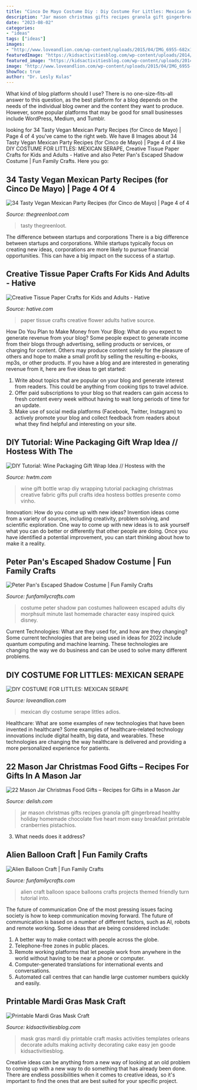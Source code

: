 ```yaml
---
title: "Cinco De Mayo Costume Diy : Diy Costume For Littles: Mexican Serape"
description: "Jar mason christmas gifts recipes granola gift gingerbread healthy holiday homemade chocolate five heart mom easy breakfast printable cranberries pistachios"
date: "2023-08-02"
categories:
- "ideas"
tags: ["ideas"]
images:
- "http://www.loveandlion.com/wp-content/uploads/2015/04/IMG_6955-682x1024.jpg"
featuredImage: "https://kidsactivitiesblog.com/wp-content/uploads/2014/12/mardi-gras-mask-DIY-no-logo-Jen-Goode.jpg"
featured_image: "https://kidsactivitiesblog.com/wp-content/uploads/2014/12/mardi-gras-mask-DIY-no-logo-Jen-Goode.jpg"
image: "http://www.loveandlion.com/wp-content/uploads/2015/04/IMG_6955-682x1024.jpg"
ShowToc: true
author: "Dr. Lesly Kulas"
---
```



What kind of blog platform should I use?
There is no one-size-fits-all answer to this question, as the best platform for a blog depends on the needs of the individual blog owner and the content they want to produce. However, some popular platforms that may be good for small businesses include WordPress, Medium, and Tumblr.

	

		
looking for 34 Tasty Vegan Mexican Party Recipes (for Cinco de Mayo) | Page 4 of 4 you've came to the right web. We have 8 Images about 34 Tasty Vegan Mexican Party Recipes (for Cinco de Mayo) | Page 4 of 4 like DIY COSTUME FOR LITTLES: MEXICAN SERAPE, Creative Tissue Paper Crafts for Kids and Adults - Hative and also Peter Pan&#039;s Escaped Shadow Costume | Fun Family Crafts. Here you go:
		
    
## 34 Tasty Vegan Mexican Party Recipes (for Cinco De Mayo) | Page 4 Of 4

<img loading=lazy src="https://thegreenloot.com/wp-content/uploads/2018/04/vegan-mexican-party-recipes-cinco-mayo-27.jpg" onerror="this.onerror=null;this.src='https://tse3.mm.bing.net/th?id=OIP.BYeSc8arRowwsS1EAQ5ytwHaJ4&amp;pid=15.1';" alt="34 Tasty Vegan Mexican Party Recipes (for Cinco de Mayo) | Page 4 of 4">

_Source: thegreenloot.com_

>tasty thegreenloot. 

	

The difference between startups and corporations
There is a big difference between startups and corporations. While startups typically focus on creating new ideas, corporations are more likely to pursue financial opportunities. This can have a big impact on the success of a startup.

    
## Creative Tissue Paper Crafts For Kids And Adults - Hative

<img loading=lazy src="https://hative.com/wp-content/uploads/2015/01/tissue-paper-crafts/10-tissue-paper-crafts.jpg" onerror="this.onerror=null;this.src='https://tse2.mm.bing.net/th?id=OIP.xT0xU1bXGTudrkPnbdGx9QHaKH&amp;pid=15.1';" alt="Creative Tissue Paper Crafts for Kids and Adults - Hative">

_Source: hative.com_

>paper tissue crafts creative flower adults hative source. 

	

How Do You Plan to Make Money from Your Blog: What do you expect to generate revenue from your blog?
Some people expect to generate income from their blogs through advertising, selling products or services, or charging for content. Others may produce content solely for the pleasure of others and hope to make a small profit by selling the resulting e-books, mp3s, or other products. If you have a blog and are interested in generating revenue from it, here are five ideas to get started: 
1. Write about topics that are popular on your blog and generate interest from readers. This could be anything from cooking tips to travel advice.
2. Offer paid subscriptions to your blog so that readers can gain access to fresh content every week without having to wait long periods of time for an update.
3. Make use of social media platforms (Facebook, Twitter, Instagram) to actively promote your blog and collect feedback from readers about what they find helpful and interesting on your site.

    
## DIY Tutorial: Wine Packaging Gift Wrap Idea // Hostess With The

<img loading=lazy src="https://www.hwtm.com/wp-content/uploads/2012/11/Gift-Wrap-Tutorial-1.jpg" onerror="this.onerror=null;this.src='https://tse4.mm.bing.net/th?id=OIP.TzgaXlbQk1-TtxVXawwMZwHaLH&amp;pid=15.1';" alt="DIY Tutorial: Wine Packaging Gift Wrap Idea // Hostess with the">

_Source: hwtm.com_

>wine gift bottle wrap diy wrapping tutorial packaging christmas creative fabric gifts pull crafts idea hostess bottles presente como vinho. 

	

Innovation: How do you come up with new ideas?
Invention ideas come from a variety of sources, including creativity, problem solving, and scientific exploration. One way to come up with new ideas is to ask yourself what you can do better or differently that other people are doing. Once you have identified a potential improvement, you can start thinking about how to make it a reality.

    
## Peter Pan&#039;s Escaped Shadow Costume | Fun Family Crafts

<img loading=lazy src="http://funfamilycrafts.com/wp-content/uploads/2013/10/Peter-Pan-Shadow-Costume-9-of-11.jpg" onerror="this.onerror=null;this.src='https://tse4.mm.bing.net/th?id=OIP.boevrqIclq5oIqiGT4LBYwHaNB&amp;pid=15.1';" alt="Peter Pan&#039;s Escaped Shadow Costume | Fun Family Crafts">

_Source: funfamilycrafts.com_

>costume peter shadow pan costumes halloween escaped adults diy morphsuit minute last homemade character easy inspired quick disney. 

	

Current Technologies: What are they used for, and how are they changing?
Some current technologies that are being used in ideas for 2022 include quantum computing and machine learning. These technologies are changing the way we do business and can be used to solve many different problems.

    
## DIY COSTUME FOR LITTLES: MEXICAN SERAPE

<img loading=lazy src="http://www.loveandlion.com/wp-content/uploads/2015/04/IMG_6955-682x1024.jpg" onerror="this.onerror=null;this.src='https://tse2.mm.bing.net/th?id=OIP.XYptmH_xoi8voELy3lMjCgHaLH&amp;pid=15.1';" alt="DIY COSTUME FOR LITTLES: MEXICAN SERAPE">

_Source: loveandlion.com_

>mexican diy costume serape littles adios. 

	

Healthcare: What are some examples of new technologies that have been invented in healthcare?
Some examples of healthcare-related technology innovations include digital health, big data, and wearables. These technologies are changing the way healthcare is delivered and providing a more personalized experience for patients.

    
## 22 Mason Jar Christmas Food Gifts – Recipes For Gifts In A Mason Jar

<img loading=lazy src="http://del.h-cdn.co/assets/15/50/gingerbread-granola-with-cranberries-pistachios-white-chocolate-chips-by-five-heart-home_700pxtag.jpg" onerror="this.onerror=null;this.src='https://tse1.mm.bing.net/th?id=OIP.9Zljg44YgY_qRwALwchl2gHaLH&amp;pid=15.1';" alt="22 Mason Jar Christmas Food Gifts – Recipes for Gifts in a Mason Jar">

_Source: delish.com_

>jar mason christmas gifts recipes granola gift gingerbread healthy holiday homemade chocolate five heart mom easy breakfast printable cranberries pistachios. 

	

3) What needs does it address?

    
## Alien Balloon Craft | Fun Family Crafts

<img loading=lazy src="https://funfamilycrafts.com/wp-content/uploads/2017/05/alien-balloon.jpg" onerror="this.onerror=null;this.src='https://tse3.mm.bing.net/th?id=OIP.mtjDWrQ5VktTSMHyk0B2UwAAAA&amp;pid=15.1';" alt="Alien Balloon Craft | Fun Family Crafts">

_Source: funfamilycrafts.com_

>alien craft balloon space balloons crafts projects themed friendly turn tutorial into. 

	

The future of communication
One of the most pressing issues facing society is how to keep communication moving forward. The future of communication is based on a number of different factors, such as AI, robots and remote working. Some ideas that are being considered include: 
1. A better way to make contact with people across the globe. 
2. Telephone-free zones in public places. 
3. Remote working platforms that let people work from anywhere in the world without having to be near a phone or computer. 
4. Computer-generated translations for international events and conversations. 
5. Automated call centres that can handle large customer numbers quickly and easily.

    
## Printable Mardi Gras Mask Craft

<img loading=lazy src="https://kidsactivitiesblog.com/wp-content/uploads/2014/12/mardi-gras-mask-DIY-no-logo-Jen-Goode.jpg" onerror="this.onerror=null;this.src='https://tse3.mm.bing.net/th?id=OIP.aDGNbPLybtcpXNCDMgJ92QHaLH&amp;pid=15.1';" alt="Printable Mardi Gras Mask Craft">

_Source: kidsactivitiesblog.com_

>mask gras mardi diy printable craft masks activities templates orleans decorate adults making activity decorating cake easy jen goode kidsactivitiesblog. 

	

Creative ideas can be anything from a new way of looking at an old problem to coming up with a new way to do something that has already been done. There are endless possibilities when it comes to creative ideas, so it's important to find the ones that are best suited for your specific project.

